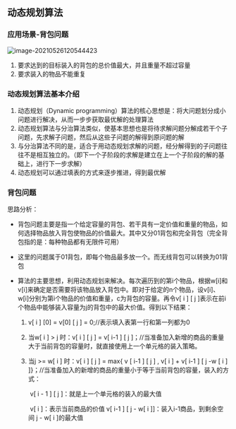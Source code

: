## 动态规划算法

### 应用场景-背包问题

![image-20210526120544423](F:/Java%E7%AC%94%E8%AE%B0/%E6%95%B0%E6%8D%AE%E7%BB%93%E6%9E%84%E4%B8%8E%E7%AE%97%E6%B3%95/img/image-20210526120544423.png)

1. 要求达到的目标装入的背包的总价值最大，并且重量不超过容量
2. 要求装入的物品不能重复

### 动态规划算法基本介绍

1. 动态规划（Dynamic programming）算法的核心思想是：将大问题划分成小问题进行解决，从而一步步获取最优解的处理算法
2. 动态规划算法与分治算法类似，使基本思想也是将待求解问题分解成若干个子问题，先求解子问题，然后从这些子问题的解得到原问题的解
3. 与分治算法不同的是，适合于用动态规划求解的问题，经分解得到的子问题往往不是相互独立的。（即下一个子阶段的求解是建立在上一个子阶段的解的基础上，进行下一步求解）
4. 动态规划可以通过填表的方式来逐步推进，得到最优解

### 背包问题

思路分析：

- 背包问题主要是指一个给定容量的背包、若干具有一定价值和重量的物品，如何选择物品放入背包使物品的价值最大。其中又分01背包和完全背包（完全背包指的是：每种物品都有无限件可用）

- 这里的问题属于01背包，即每个物品最多放一个。而无线背包可以转换为01背包

- 算法的主要思想，利用动态规划来解决。每次遍历到的第i个物品，根据w[i]和v[i]来确定是否需要将该物品放入背包中。即对于给定的n个物品，设v[i]、w[i]分别为第i个物品的价值和重量，c为背包的容量。再令v[ i ] [ j ]表示在前i个物品中能够装入容量为j的背包中的最大价值。得到以下结果：

  1. v[ i ] [0] = v[0] [ j ] = 0;//表示填入表第一行和第一列都为0

  2. 当w[ i ] > j 时：v[ i ] [ j ] = v[ i-1 ] [ j ]；//当准备加入新增的商品的重量大于当前背包的容量时，就直接使用上一个单元格的装入策略。

  3. 当j >= w[ i ] 时：v[ i ] [ j ] = max{ v [ i-1 ] [ j ] , v[ i ] + v[ i-1 ] [ j -w [ i ] ]}；//当准备加入的新增的商品的重量小于等于当前背包的容量，装入的方式：

     ​										v[ i - 1 ] [ j ]：就是上一个单元格的装入的最大值

     ​										v[ i ]：表示当前商品的价值 v[ i-1 ] [ j - w[ i ]]：装入i-1商品，到剩余空间 j - w[ i ]的最大值	

     